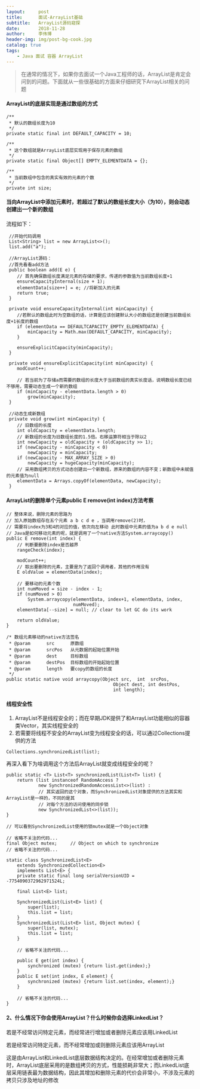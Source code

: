 ```yaml
---
layout:     post
title:      面试-ArrayList基础
subtitle:   ArrayList源码窥探
date:       2018-11-28
author:     李伟博
header-img: img/post-bg-cook.jpg
catalog: true
tags:
    - Java 面试 容器 ArrayList
---
```


> 在通常的情况下，如果你去面试一个Java工程师的话，ArrayList是肯定会问到的问题。下面就从一些很基础的方面来仔细研究下ArrayList相关的问题

#### ArrayList的底层实现是通过数组的方式

```
/**
 * 默认的数组长度为10
 */
private static final int DEFAULT_CAPACITY = 10;

/**
 * 这个数组就是ArrayList底层实现用于保存元素的数组
 */
private static final Object[] EMPTY_ELEMENTDATA = {};

/**
 * 当前数组中包含的真实有效的元素的个数
 */
private int size;
```

#### 当向ArrayList中添加元素时，若超过了默认的数组长度大小（为10），则会动态创建出一个新的数组

流程如下：

```
 //开始代码调用
 List<String> list = new ArrayList<>();
 list.add("a");
 
 //ArrayList源码：
 //首先看看add方法
 public boolean add(E e) {
    // 首先确保数组长度满足元素的存储的要求，传递的参数值为当前数组长度+1
    ensureCapacityInternal(size + 1);  
    elementData[size++] = e; //将新加入的元素
    return true;
 }
 
 private void ensureCapacityInternal(int minCapacity) {
    //若默认的数组此时为空数组的话，计算是应该创建默认大小的数组还是创建当前数组长度+1长度的数组
    if (elementData == DEFAULTCAPACITY_EMPTY_ELEMENTDATA) {
        minCapacity = Math.max(DEFAULT_CAPACITY, minCapacity);
    }

    ensureExplicitCapacity(minCapacity);
 }
 
 private void ensureExplicitCapacity(int minCapacity) {
    modCount++;

    // 若当前为了存储a而需要的数组的长度大于当前数组的真实长度话，说明数组长度已经不够用，需要动态生成一个新的数组
    if (minCapacity - elementData.length > 0)
        grow(minCapacity);
 }
 
 //动态生成新数组
 private void grow(int minCapacity) {
    // 旧数组的长度
    int oldCapacity = elementData.length;
    // 新数组的长度为旧数组长度的1.5倍。右移运算符相当于除以2
    int newCapacity = oldCapacity + (oldCapacity >> 1);
    if (newCapacity - minCapacity < 0)
        newCapacity = minCapacity;
    if (newCapacity - MAX_ARRAY_SIZE > 0)
        newCapacity = hugeCapacity(minCapacity);
    // 采用数组拷贝的方式动态创建出一个新数组，原来的数组的内容不变；新数组中未赋值的元素值为null
    elementData = Arrays.copyOf(elementData, newCapacity);
 }
```

#### ArrayList的删除单个元素public E remove(int index)方法考察


```
// 整体来说，删除元素的思路为
// 加入原始数组存在五个元素 a b c d e ，当调用remove(2)时，
// 需要将index为3和4的对应的值，依次向左移动 此时数组中元素的值为a b d e null
// Java是如何移动元素的呢，就是调用了一个native方法System.arraycopy()
public E remove(int index) {
    // 判断要删除index是否越界
    rangeCheck(index);

    modCount++;
    // 取出要删除的元素，主要是为了返回个调用者，其他的作用没有
    E oldValue = elementData(index);

    // 要移动的元素个数
    int numMoved = size - index - 1;
    if (numMoved > 0)
        System.arraycopy(elementData, index+1, elementData, index,
                         numMoved);
    elementData[--size] = null; // clear to let GC do its work

    return oldValue;
}

/* 数组元素移动的native方法签名
 * @param      src      原数组
 * @param      srcPos   从元数据的起始位置开始
 * @param      dest     目标数组
 * @param      destPos  目标数组的开始起始位置
 * @param      length   要copy的数组的长度
 */
public static native void arraycopy(Object src,  int  srcPos,
                                        Object dest, int destPos,
                                        int length);
```

#### 线程安全性
1. ArrayList不是线程安全的；而在早期JDK提供了和ArrayList功能相似的容器类Vector，其实线程安全的
2. 若需要将线程不安全的ArrayList变为线程安全的话，可以通过Collections提供的方法

```
Collections.synchronizedList(list);
```
再深入看下为啥调用这个方法后ArrayList就变成线程安全的呢？

```
public static <T> List<T> synchronizedList(List<T> list) {
    return (list instanceof RandomAccess ?
            new SynchronizedRandomAccessList<>(list) :
            // 其实返回的这个对象，而SynchronizedList对象提供的方法其实和ArrayList是一样的，不同的是其
            // 对每个方法的访问使用的同步锁
            new SynchronizedList<>(list));
}

// 可以看到SynchronizedList使用的锁mutex就是一个Object对象

// 省略不关注的代码...
final Object mutex;     // Object on which to synchronize
// 省略不关注的代码...

static class SynchronizedList<E>
    extends SynchronizedCollection<E>
    implements List<E> {
    private static final long serialVersionUID = -7754090372962971524L;

    final List<E> list;

    SynchronizedList(List<E> list) {
        super(list);
        this.list = list;
    }
    SynchronizedList(List<E> list, Object mutex) {
        super(list, mutex);
        this.list = list;
    }

    // 省略不关注的代码...

    public E get(int index) {
        synchronized (mutex) {return list.get(index);}
    }
    public E set(int index, E element) {
        synchronized (mutex) {return list.set(index, element);}
    }
    
    // 省略不关注的代码...
}
```

#### 2、什么情况下你会使用ArrayList？什么时候你会选择LinkedList？

若是不经常访问特定元素，而经常进行增加或者删除元素应该用LinkedList

若是经常访问特定元素，而不经常增加或则删除元素应该用ArrayList

这是由ArrayList和LinkedList底层数据结构决定的。在经常增加或者删除元素时，ArrayList底层采用的是数组拷贝的方式，性能损耗非常大；而LinkedList底层采用链表最为数据结构，因此其增加和删除元素的代价会非常小，不涉及元素的拷贝只涉及地址的修改






 

